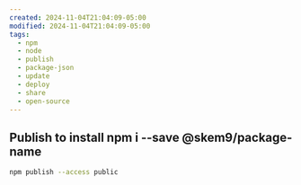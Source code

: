 ```yaml
---
created: 2024-11-04T21:04:09-05:00
modified: 2024-11-04T21:04:09-05:00
tags:
  - npm
  - node
  - publish
  - package-json
  - update
  - deploy
  - share
  - open-source
---
```


## Publish to install npm i --save @skem9/package-name

```bash
npm publish --access public
```
